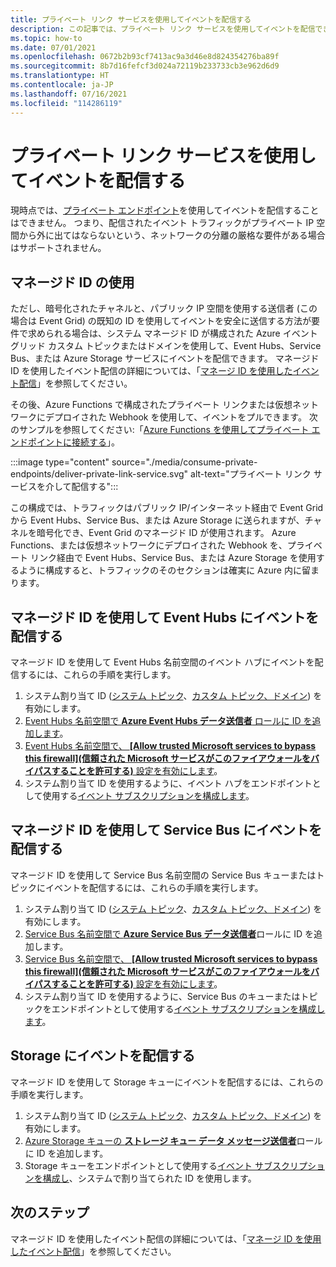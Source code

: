 ```yaml
---
title: プライベート リンク サービスを使用してイベントを配信する
description: この記事では、プライベート リンク サービスを使用してイベントを配信できないという制限に対処する方法について説明します。
ms.topic: how-to
ms.date: 07/01/2021
ms.openlocfilehash: 0672b2b93cf7413ac9a3d46e8d824354276ba89f
ms.sourcegitcommit: 8b7d16fefcf3d024a72119b233733cb3e962d6d9
ms.translationtype: HT
ms.contentlocale: ja-JP
ms.lasthandoff: 07/16/2021
ms.locfileid: "114286119"
---
```

# <a name="deliver-events-using-private-link-service"></a>プライベート リンク サービスを使用してイベントを配信する
現時点では、[プライベート エンドポイント](../private-link/private-endpoint-overview.md)を使用してイベントを配信することはできません。 つまり、配信されたイベント トラフィックがプライベート IP 空間から外に出てはならないという、ネットワークの分離の厳格な要件がある場合はサポートされません。 

## <a name="use-managed-identity"></a>マネージド ID の使用
ただし、暗号化されたチャネルと、パブリック IP 空間を使用する送信者 (この場合は Event Grid) の既知の ID を使用してイベントを安全に送信する方法が要件で求められる場合は、システム マネージド ID が構成された Azure イベント グリッド カスタム トピックまたはドメインを使用して、Event Hubs、Service Bus、または Azure Storage サービスにイベントを配信できます。 マネージド ID を使用したイベント配信の詳細については、「[マネージ ID を使用したイベント配信](managed-service-identity.md)」を参照してください。 

その後、Azure Functions で構成されたプライベート リンクまたは仮想ネットワークにデプロイされた Webhook を使用して、イベントをプルできます。 次のサンプルを参照してください:「[Azure Functions を使用してプライベート エンドポイントに接続する](/samples/azure-samples/azure-functions-private-endpoints/connect-to-private-endpoints-with-azure-functions/)」。


:::image type="content" source="./media/consume-private-endpoints/deliver-private-link-service.svg" alt-text="プライベート リンク サービスを介して配信する":::


この構成では、トラフィックはパブリック IP/インターネット経由で Event Grid から Event Hubs、Service Bus、または Azure Storage に送られますが、チャネルを暗号化でき、Event Grid のマネージド ID が使用されます。 Azure Functions、または仮想ネットワークにデプロイされた Webhook を、プライベート リンク経由で Event Hubs、Service Bus、または Azure Storage を使用するように構成すると、トラフィックのそのセクションは確実に Azure 内に留まります。

## <a name="deliver-events-to-event-hubs-using-managed-identity"></a>マネージド ID を使用して Event Hubs にイベントを配信する
マネージド ID を使用して Event Hubs 名前空間のイベント ハブにイベントを配信するには、これらの手順を実行します。

1. システム割り当て ID ([システム トピック](enable-identity-system-topics.md)、[カスタム トピック、ドメイン](enable-identity-custom-topics-domains.md)) を有効にします。  
1. [Event Hubs 名前空間で **Azure Event Hubs データ送信者** ロールに ID を追加します](../event-hubs/authenticate-managed-identity.md#to-assign-azure-roles-using-the-azure-portal)。
1. [Event Hubs 名前空間で、 **[Allow trusted Microsoft services to bypass this firewall]\(信頼された Microsoft サービスがこのファイアウォールをバイパスすることを許可する\)** 設定を有効にします](../event-hubs/event-hubs-service-endpoints.md#trusted-microsoft-services)。 
1. システム割り当て ID を使用するように、イベント ハブをエンドポイントとして使用する[イベント サブスクリプションを構成します](managed-service-identity.md#create-event-subscriptions-that-use-an-identity)。

## <a name="deliver-events-to-service-bus-using-managed-identity"></a>マネージド ID を使用して Service Bus にイベントを配信する
マネージド ID を使用して Service Bus 名前空間の Service Bus キューまたはトピックにイベントを配信するには、これらの手順を実行します。

1. システム割り当て ID ([システム トピック](enable-identity-system-topics.md)、[カスタム トピック、ドメイン](enable-identity-custom-topics-domains.md)) を有効にします。 
1. [Service Bus 名前空間で **Azure Service Bus データ送信者**](../service-bus-messaging/service-bus-managed-service-identity.md#azure-built-in-roles-for-azure-service-bus)ロールに ID を追加します。
1. [Service Bus 名前空間で、 **[Allow trusted Microsoft services to bypass this firewall]\(信頼された Microsoft サービスがこのファイアウォールをバイパスすることを許可する\)** 設定を有効にします](../service-bus-messaging/service-bus-service-endpoints.md#trusted-microsoft-services)。 
1. システム割り当て ID を使用するように、Service Bus のキューまたはトピックをエンドポイントとして使用する[イベント サブスクリプションを構成します](managed-service-identity.md)。

## <a name="deliver-events-to-storage"></a>Storage にイベントを配信する 
マネージド ID を使用して Storage キューにイベントを配信するには、これらの手順を実行します。

1. システム割り当て ID ([システム トピック](enable-identity-system-topics.md)、[カスタム トピック、ドメイン](enable-identity-custom-topics-domains.md)) を有効にします。 
1. [Azure Storage キューの **ストレージ キュー データ メッセージ送信者**](../storage/blobs/assign-azure-role-data-access.md)ロールに ID を追加します。
1. Storage キューをエンドポイントとして使用する[イベント サブスクリプションを構成し](managed-service-identity.md#create-event-subscriptions-that-use-an-identity)、システムで割り当てられた ID を使用します。


## <a name="next-steps"></a>次のステップ
マネージド ID を使用したイベント配信の詳細については、「[マネージ ID を使用したイベント配信](managed-service-identity.md)」を参照してください。